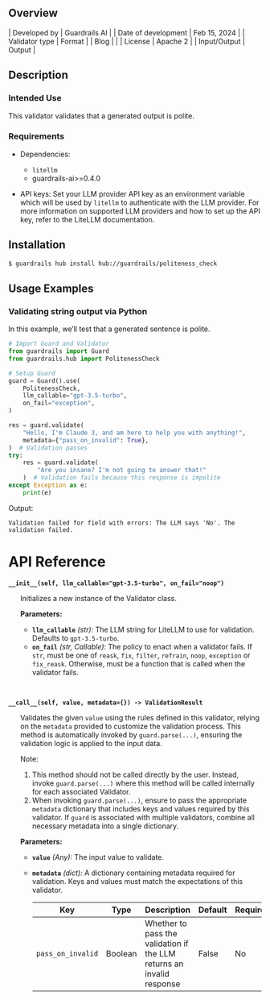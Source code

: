 ## Overview

| Developed by | Guardrails AI |
| Date of development | Feb 15, 2024 |
| Validator type | Format |
| Blog |  |
| License | Apache 2 |
| Input/Output | Output |

## Description

### Intended Use
This validator validates that a generated output is polite.

### Requirements

* Dependencies:
    - `litellm`
    - guardrails-ai>=0.4.0

* API keys: Set your LLM provider API key as an environment variable which will be used by `litellm` to authenticate with the LLM provider. For more information on supported LLM providers and how to set up the API key, refer to the LiteLLM documentation.


## Installation

```bash
$ guardrails hub install hub://guardrails/politeness_check
```

## Usage Examples

### Validating string output via Python

In this example, we’ll test that a generated sentence is polite.

```python
# Import Guard and Validator
from guardrails import Guard
from guardrails.hub import PolitenessCheck

# Setup Guard
guard = Guard().use(
    PolitenessCheck,
    llm_callable="gpt-3.5-turbo",
    on_fail="exception",
)

res = guard.validate(
    "Hello, I'm Claude 3, and am here to help you with anything!",
    metadata={"pass_on_invalid": True},
)  # Validation passes
try:
    res = guard.validate(
        "Are you insane? I'm not going to answer that!"
    )  # Validation fails because this response is impolite
except Exception as e:
    print(e)
```
Output:
```console
Validation failed for field with errors: The LLM says 'No'. The validation failed.
```

# API Reference

**`__init__(self, llm_callable="gpt-3.5-turbo", on_fail="noop")`**
<ul>

Initializes a new instance of the Validator class.

**Parameters:**

- **`llm_callable`** *(str):* The LLM string for LiteLLM to use for validation. Defaults to `gpt-3.5-turbo`.
- **`on_fail`** *(str, Callable):* The policy to enact when a validator fails. If `str`, must be one of `reask`, `fix`, `filter`, `refrain`, `noop`, `exception` or `fix_reask`. Otherwise, must be a function that is called when the validator fails.

</ul>

<br>

**`__call__(self, value, metadata={}) -> ValidationResult`**

<ul>

Validates the given `value` using the rules defined in this validator, relying on the `metadata` provided to customize the validation process. This method is automatically invoked by `guard.parse(...)`, ensuring the validation logic is applied to the input data.

Note:

1. This method should not be called directly by the user. Instead, invoke `guard.parse(...)` where this method will be called internally for each associated Validator.
2. When invoking `guard.parse(...)`, ensure to pass the appropriate `metadata` dictionary that includes keys and values required by this validator. If `guard` is associated with multiple validators, combine all necessary metadata into a single dictionary.

**Parameters:**

- **`value`** *(Any):* The input value to validate.
- **`metadata`** *(dict):* A dictionary containing metadata required for validation. Keys and values must match the expectations of this validator.
    
    
    | Key | Type | Description | Default | Required |
    | --- | --- | --- | --- | --- |
    | `pass_on_invalid` | Boolean | Whether to pass the validation if the LLM returns an invalid response | False | No |

</ul>
